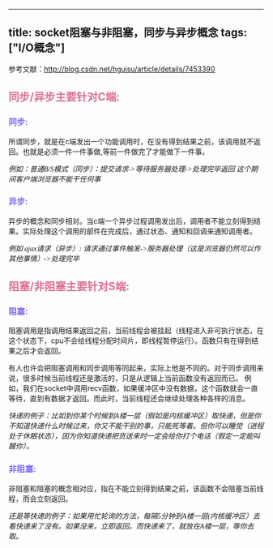 ﻿
---
title: socket阻塞与非阻塞，同步与异步概念
tags: ["I/O概念"]
---

参考文献：http://blog.csdn.net/hguisu/article/details/7453390

## __<font color="#DB7093">同步/异步主要针对C端: </font>__
### <font color="#7B68EE">同步: </font>
所谓同步，就是在c端发出一个功能调用时，在没有得到结果之前，该调用就不返回。也就是必须一件一件事做,等前一件做完了才能做下一件事。

*<font face="华文行楷">例如：普通B/S模式（同步）：提交请求->等待服务器处理->处理完毕返回 这个期间客户端浏览器不能干任何事</font>*

### <font color="#7B68EE">异步: </font>
 异步的概念和同步相对。当c端一个异步过程调用发出后，调用者不能立刻得到结果。实际处理这个调用的部件在完成后，通过状态、通知和回调来通知调用者。
 
*<font face="华文行楷">例如 ajax请求（异步）: 请求通过事件触发->服务器处理（这是浏览器仍然可以作其他事情）->处理完毕</font>*

## __<font color="#DB7093">阻塞/非阻塞主要针对S端: </font>__
### <font color="#7B68EE">阻塞: </font>
阻塞调用是指调用结果返回之前，当前线程会被挂起（线程进入非可执行状态，在这个状态下，cpu不会给线程分配时间片，即线程暂停运行）。函数只有在得到结果之后才会返回。

有人也许会把阻塞调用和同步调用等同起来，实际上他是不同的。对于同步调用来说，很多时候当前线程还是激活的，只是从逻辑上当前函数没有返回而已。 例如，我们在socket中调用recv函数，如果缓冲区中没有数据，这个函数就会一直等待，直到有数据才返回。而此时，当前线程还会继续处理各种各样的消息。

*<font face="华文行楷">快递的例子：比如到你某个时候到A楼一层（假如是内核缓冲区）取快递，但是你不知道快递什么时候过来，你又不能干别的事，只能死等着。但你可以睡觉（进程处于休眠状态），因为你知道快递把货送来时一定会给你打个电话（假定一定能叫醒你）。</font>*
### <font color="#7B68EE">非阻塞: </font>
非阻塞和阻塞的概念相对应，指在不能立刻得到结果之前，该函数不会阻塞当前线程，而会立刻返回。

*<font face="华文行楷"> 还是等快递的例子：如果用忙轮询的方法，每隔5分钟到A楼一层(内核缓冲区）去看快递来了没有。如果没来，立即返回。而快递来了，就放在A楼一层，等你去取。</font>*
